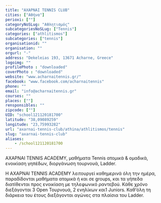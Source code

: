 ```yaml
---
title: "ΑΧΑΡΝΑΙ TENNIS CLUB"
cities: ["Αθήνα"]
perioxi: [""]
categoryNoSLug: "Αθλητισμός"
subcategoriesNoSLug: ["Tennis"]
categories: ["athlitismos"]
subcategories: ["tennis"]
organisationid: ""
organisation: ""
orgurl: "-"
address: "Dekeleias 193, 13671 Acharne, Greece"
logoimg: ""
profilePhoto : "downloaded"
coverPhoto : "downloaded"
website: "www.acharnaitennis.gr/"
facebook: "www.facebook.com/acharnaitennis"
phone: ""
email: "info@acharnaitennis.gr"
courses: ""
places: [""]
rensponsibles: ""
zipcode: [""]
UID: "school121120181700"
latitude: "38,09089259"
longitude: "23,75993282"
url: "axarnai-tennis-club/athina/athlitismos/tennis"
slug: "axarnai-tennis-club"
aliases:
    - /school121120181700
---
```



ΑΧΑΡΝΑΙ TENNIS ACADEMY, μαθήματα Tennis ατομικά &amp; ομαδικά, ενοικίαση γηπέδων, διοργάνωση τουρνουά, Ladder.

Η ΑΧΑΡΝΑΙ TENNIS ACADEMY λειτουργεί καθημερινά όλη την ημέρα, παραδίδονται μαθήματα ατομικά ή και σε groups, και τα γήπεδα διατίθενται προς ενοικίαση με τηλεφωνικό ραντεβού. Κάθε χρόνο διεξάγονται 3 Open Τουρνουά, 2 ενηλίκων και1 Juniors. Καθ&#39;όλη τη διάρκεια του έτους διεξάγονται αγώνες στα πλαίσια του Ladder.